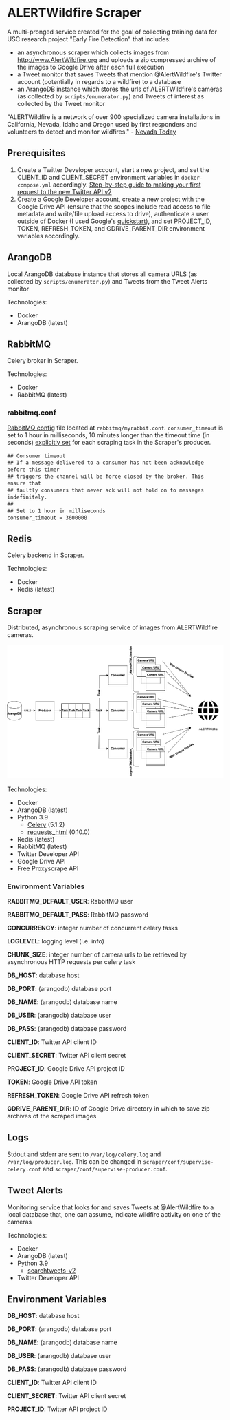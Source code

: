# ALERTWildfire Scraper

A multi-pronged service created for the goal of collecting training data for USC research project "Early Fire Detection" that includes:
* an asynchronous scraper which collects images from http://www.AlertWildfire.org and uploads a zip compressed archive of the images to Google Drive after each full execution
* a Tweet monitor that saves Tweets that mention @AlertWildfire's Twitter account (potentially in regards to a wildfire) to a database
* an ArangoDB instance which stores the urls of ALERTWildfire's cameras (as collected by ```scripts/enumerator.py```) and Tweets of interest as collected by the Tweet monitor

"ALERTWildfire is a network of over 900 specialized camera installations in California, Nevada, Idaho and Oregon used by first responders and volunteers to detect and monitor wildfires." - [Nevada Today](https://www.unr.edu/nevada-today/news/2021/alertwildfire-thermal-cameras)

## Prerequisites

1. Create a Twitter Developer account, start a new project, and set the CLIENT_ID and CLIENT_SECRET environment variables in ```docker-compose.yml``` accordingly. [Step-by-step guide to making your first request to the new Twitter API v2](https://developer.twitter.com/en/docs/tutorials/step-by-step-guide-to-making-your-first-request-to-the-twitter-api-v2)
2. Create a Google Developer account, create a new project with the Google Drive API (ensure that the scopes include read access to file metadata and write/file upload access to drive), authenticate a user outside of Docker (I used Google's [quickstart](https://developers.google.com/drive/api/v3/quickstart/python#step_2_configure_the_sample)), and set PROJECT_ID, TOKEN, REFRESH_TOKEN, and GDRIVE_PARENT_DIR environment variables accordingly.

## ArangoDB
Local ArangoDB database instance that stores all camera URLS (as collected by ```scripts/enumerator.py```) and Tweets from the Tweet Alerts monitor

Technologies:
* Docker
* ArangoDB (latest)

## RabbitMQ
Celery broker in Scraper.

Technologies:
* Docker
* RabbitMQ (latest)

### rabbitmq.conf

[RabbitMQ config](https://www.rabbitmq.com/configure.html) file located at ```rabbitmq/myrabbit.conf```. ```consumer_timeout``` is set to 1 hour in milliseconds, 10 minutes longer than the timeout time (in seconds) [explicitly set](https://github.com/frytoli/ALERTWildfire-scraper/blob/2fc1013ba4544721f5cc904ef772c633f7c82510/scraper/producer.py#L34) for each scraping task in the Scraper's producer.

```
## Consumer timeout
## If a message delivered to a consumer has not been acknowledge before this timer
## triggers the channel will be force closed by the broker. This ensure that
## faultly consumers that never ack will not hold on to messages indefinitely.
##
## Set to 1 hour in milliseconds
consumer_timeout = 3600000
```

## Redis
Celery backend in Scraper.

Technologies:
* Docker
* Redis (latest)

## Scraper
Distributed, asynchronous scraping service of images from ALERTWildfire cameras.

![](media/diagram.png)

Technologies:
* Docker
* ArangoDB (latest)
* Python 3.9
  * [Celery](https://github.com/celery/celery) (5.1.2)
  * [requests_html](https://github.com/psf/requests-html) (0.10.0)
* Redis (latest)
* RabbitMQ (latest)
* Twitter Developer API
* Google Drive API
* Free Proxyscrape API

### Environment Variables
<b>RABBITMQ_DEFAULT_USER</b>: RabbitMQ user

<b>RABBITMQ_DEFAULT_PASS</b>: RabbitMQ password

<b>CONCURRENCY</b>: integer number of concurrent celery tasks

<b>LOGLEVEL</b>: logging level (i.e. info)

<b>CHUNK_SIZE</b>: integer number of camera urls to be retrieved by asynchronous HTTP requests per celery task

<b>DB_HOST</b>: database host

<b>DB_PORT</b>: (arangodb) database port

<b>DB_NAME</b>: (arangodb) database name

<b>DB_USER</b>: (arangodb) database user

<b>DB_PASS</b>: (arangodb) database password

<b>CLIENT_ID</b>: Twitter API client ID

<b>CLIENT_SECRET</b>: Twitter API client secret

<b>PROJECT_ID</b>: Google Drive API project ID

<b>TOKEN</b>: Google Drive API token

<b>REFRESH_TOKEN</b>: Google Drive API refresh token

<b>GDRIVE_PARENT_DIR</b>: ID of Google Drive directory in which to save zip archives of the scraped images

## Logs

Stdout and stderr are sent to ```/var/log/celery.log``` and ```/var/log/producer.log```. This can be changed in ```scraper/conf/supervise-celery.conf``` and ```scraper/conf/supervise-producer.conf```.

## Tweet Alerts
Monitoring service that looks for and saves Tweets at @AlertWildfire to a local database that, one can assume, indicate wildfire activity on one of the cameras

Technologies:
* Docker
* ArangoDB (latest)
* Python 3.9
  * [searchtweets-v2](https://github.com/twitterdev/search-tweets-python)
* Twitter Developer API

## Environment Variables

<b>DB_HOST</b>: database host

<b>DB_PORT</b>: (arangodb) database port

<b>DB_NAME</b>: (arangodb) database name

<b>DB_USER</b>: (arangodb) database user

<b>DB_PASS</b>: (arangodb) database password

<b>CLIENT_ID</b>: Twitter API client ID

<b>CLIENT_SECRET</b>: Twitter API client secret

<b>PROJECT_ID</b>: Twitter API project ID
